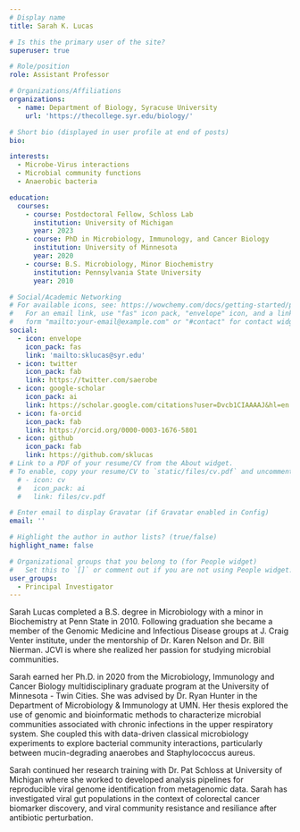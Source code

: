 ```yaml
---
# Display name
title: Sarah K. Lucas

# Is this the primary user of the site?
superuser: true

# Role/position
role: Assistant Professor

# Organizations/Affiliations
organizations:
  - name: Department of Biology, Syracuse University
    url: 'https://thecollege.syr.edu/biology/'

# Short bio (displayed in user profile at end of posts)
bio: 

interests:
  - Microbe-Virus interactions
  - Microbial community functions
  - Anaerobic bacteria

education:
  courses:
    - course: Postdoctoral Fellow, Schloss Lab
      institution: University of Michigan
      year: 2023
    - course: PhD in Microbiology, Immunology, and Cancer Biology
      institution: University of Minnesota
      year: 2020
    - course: B.S. Microbiology, Minor Biochemistry
      institution: Pennsylvania State University
      year: 2010

# Social/Academic Networking
# For available icons, see: https://wowchemy.com/docs/getting-started/page-builder/#icons
#   For an email link, use "fas" icon pack, "envelope" icon, and a link in the
#   form "mailto:your-email@example.com" or "#contact" for contact widget.
social:
  - icon: envelope
    icon_pack: fas
    link: 'mailto:sklucas@syr.edu'
  - icon: twitter
    icon_pack: fab
    link: https://twitter.com/saerobe
  - icon: google-scholar
    icon_pack: ai
    link: https://scholar.google.com/citations?user=Dvcb1CIAAAAJ&hl=en
  - icon: fa-orcid
    icon_pack: fab
    link: https://orcid.org/0000-0003-1676-5801
  - icon: github
    icon_pack: fab
    link: https://github.com/sklucas
# Link to a PDF of your resume/CV from the About widget.
# To enable, copy your resume/CV to `static/files/cv.pdf` and uncomment the lines below.
  # - icon: cv
  #   icon_pack: ai
  #   link: files/cv.pdf

# Enter email to display Gravatar (if Gravatar enabled in Config)
email: ''

# Highlight the author in author lists? (true/false)
highlight_name: false

# Organizational groups that you belong to (for People widget)
#   Set this to `[]` or comment out if you are not using People widget.
user_groups:
  - Principal Investigator
---
```


Sarah Lucas completed a B.S. degree in Microbiology with a minor in Biochemistry at Penn State in 2010. Following graduation she became a member of the Genomic Medicine and Infectious Disease groups at J. Craig Venter institute, under the mentorship of Dr. Karen Nelson and Dr. Bill Nierman. JCVI is where she realized her passion for studying microbial communities.

Sarah earned her Ph.D. in 2020 from the Microbiology, Immunology and Cancer Biology multidisciplinary graduate program at the University of Minnesota - Twin Cities. She was advised by Dr. Ryan Hunter in the Department of Microbiology & Immunology at UMN. Her thesis explored the use of genomic and bioinformatic methods to characterize microbial communities associated with chronic infections in the upper respiratory system. She coupled this with data-driven classical microbiology experiments to explore bacterial community interactions, particularly between mucin-degrading anaerobes and Staphylococcus aureus.

Sarah continued her research training with Dr. Pat Schloss at University of Michigan where she worked to developed analysis pipelines for reproducible viral genome identification from metagenomic data. Sarah has investigated viral gut populations in the context of colorectal cancer biomarker discovery, and viral community resistance and resiliance after antibiotic perturbation.
